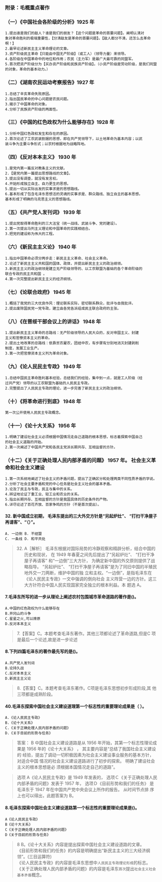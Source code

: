 ### 附录：毛概重点著作
### （一）《中国社会各阶级的分析》1925 年
    1.提出谁是我们的敌人？谁是我们的朋友？【这个问题是革命的首要问题】。阐明认清对
    象对革命胜利的极端重要性，【分清敌友是革命的首要问题】。【敌人都分不清，还怎么去革命啊！】
    2.最早论述新民主主义革命理论的文章。
    3.资产阶级民主革命【只能由中国无产阶级】（或工人）（领导力量）来领导。
    4.各阶级在中国革命中的地位和作用；农民（主力军）是最广大最可靠的同盟军。
    5.首次把资产阶级分为【买办资产阶级和民族资产阶级】。（小资产阶级是劳动阶级，是我们同盟的对象，革命的基本动力。）
    
### （二）《湖南农民运动考察报告》1927 年
    1.总结了辛亥革命失败原因。
    2.指出国民革命的中心问题是农民问题。
    3.揭示了中国革命的对象。
    4.分析了民族资产阶级的两面性。
    
### （三）《中国的红色政权为什么能够存在》1928 年
    1.分析中国红色政权发生和存在的原因。
    2.首次论述了工农武装割据的思想，即在共产党领导下，以土地革命为基本内容；以武
    装斗争为主要斗争形式；以农村根据地为战略阵地。
    
### （四）《反对本本主义》 1930 年
    1.是党内第一篇反对教条主义的文献。
    2.【是党内第一篇提出思想路线的文章】。
    3.提出没有调查，就没有发言权。
    4.开始形成独立自主、自力更生的思想。
    5.提出一切从实际出发的实事求是的思想路线。
    6.基本形成了包含毛泽东思想活的灵魂的实事求是、群众路线、独立自主的基本思想。
    基本形成了明确的马克思主义的思想路线。
    
### （五）《共产党人发刊词》 1939 年
    1.提出党取得革命胜利的三大法宝（统一战线、武装斗争、党的建设）。
    2.第一次提出马列主义理论和中国革命的实践相结合。
    3.把党的建设称为伟大的工程。
    
### （六）《新民主主义论》 1940 年
    1.指出中国革命必须分两步走：新民主主义革命、社会主义革命。
    2.论述了新民主主义共和国的国体、政体，并提出新民主主义的政治纲领。
    3.新民主主义的政治纲领是建立无产阶级领导的、以工农联盟为基础的各个革命阶级的
    联合专政的民主共和国 。
    4.第一次完整提出新民主主义的经济纲领。

### （七）《论联合政府》 1945 年
    1.概括了我党的三大优良作风：理论联系实际，密切联系群众，批评与自我批评。
    2.提出废除国民党一党专政，建立由各党各派组成民主联合政府的主张。
    
### （八）《在晋绥干部会议上的讲话》 1948 年
    1.提出新民主主义革命的总路线：无产阶级领导的人民大众的，反对帝国主义、封建
    主义和官僚资本主义的革命。
    2.提出土地改革的总路线：依靠贫农雇农，团结中农，有步骤有分别地消灭封建剥削
    制度，发展工业生产。
    3.第一次把官僚资本主义列为革命对象。
    
### （九）《论人民民主专政》 1949 年
    1.总结中国民主革命胜利基本经验，总结我们的经验，集中到一点，就是工人阶级（经
    过共产党）领导的以工农联盟为基础的人民民主专政。
    2.完整提出了人民民主专政的理论，进一步完善了新民主主义的政治纲领。
    
### （十）《将革命进行到底》 1948 年
    第一次公开使用人民民主专政概念。
    
### （十一）《论十大关系》 1956 年
    1.明确了建设社会主义必须根据中国情况走自己道路的根本思想，标志着探索中国自己
    的社会主义道路的开始。
    2.第一次阐述了中国共产党和各民主党派长期共存、互相监督的方针。
    
### （十二）《关于正确处理人民内部矛盾的问题》 1957 年。 社会主义革命和社会主义建设
    1.第一次系统地阐述了社会主义的矛盾问题，提出了正确区分和处理两类不同性质矛盾的学说。
    2.分析了社会主要矛盾和党的中心任务是社会主义社会的基本矛盾。
    3.论及了民主与专政，民主与集中的关系。
    4.辨证地论证了重工业、轻工业和农业的关系。
    5.指出长期共存、互相监督的方针是我国具体的历史条件的产物。
    6.详尽论述了百花齐放、百家争鸣的方针（不是首次提出）。

#### 32. 新中国成立初期， 毛泽东提出的三大外交方针是“另起炉灶”、 “打扫干净屋子再请客”、“（）”。
    A. 一边倒 B. 不结盟
    C. 一条线 D. 和平共处
>   32. A［解析］ 毛泽东根据对国际局势的冷静观察和精辟分析，结合中国的
    历史和现状， 在 1949 年春夏之间先后提出了“另起炉灶”、 “打扫干净屋子再请客”
    和“一边倒”三大方针， 为确定新中国的外交原则提供了战略指导。 “另起炉灶”、
    “打扫干净屋子再请客”是为了同旧中国的半殖民地外交一刀两断，维护中国的独
    立和主权。“一边倒”，是指毛泽东在《论人民民主专政》一文中强调的倒向社会
    主义阵营一边的方针。这三大方针符合中国人民实现国家完全独立的根本利益。本
    题选 A。

    
#### 7.毛泽东所写的进一步从理论上阐述农村包围城市革命道路的著作是()。
    A.中国的红色政权为什么能够存在
    B.井冈山的斗争
    C.星星之火,可以燎原
    D.反对本本主义
>   7.【答案】C。本题考查毛泽东著作。其他三项都论述了革命道路,但是C
    项是最后一个论述,故是进一步论述    

#### 8.下列四篇毛泽东的著作最先写的是()。
    A.共产党人发刊词
    B.论持久战
    C.反对本本主义
    D.新民主主义论
>   8.【答案】C。本题考查毛泽东著作。C项是毛泽东思想初步形成阶段,其
    他三项都是成熟阶段。
    
#### 40.毛泽东探索中国社会主义建设道理第一个标志性的重要理论成果是（ ）。
    A.《论人民民主专政》
    B.《论十大关系》
    C.《关于正确处理人民内部矛盾的问题》
    D.《关于目前的形势与任务》
>   答案： B 中国社会主义建设道路是从 1956 年开始，其第一个标志性理论成果是 1956 年的《论十大关系》 ， 其主要内容是“总结了我国社会主义建设的
经验，提出了调动一切积极因素为社会主义建设事业服务的基本方针，对适合中国
情况的社会主义建设道路进行了初步的探索。 明确了建设社会主义的根本思想是必
须根据本国情况走自己的道路”。

>   选项 A《论人民民主专政》是 1949 年发表的，
选项Ｃ《关于正确处理人民内部矛盾的问题》发表于 1957 年，
选项Ｄ《目前形势和我们的任务》 是毛泽东于 1947 年在中国共产党中央会议上所作的报告。 从时间节点排
序上也可以得出，此题答案为 B。

#### 8.毛泽东探索中国社会主义建设道路第一个标志性的重要理论成果是()。
    A《论人民民主专政》
    B《论十大关系》
    C《关于正确处理人民内部矛盾的问题》
    D《关于目前的形势与任务》
>   8 B。《论十大关系》内容是提出探索中国社会主义建设道路的文章。    
    《目前形势和我们的任务》的内容是明确提出“新民主主义的三大经济纲领”。(三目运算符)    
    《论人民民主专政》的内容是毛泽东思想中`人民民主专政理论形成`的标志。    
    《关于正确处理人民内部矛盾的问题》的内容是毛泽东`首次`提出`社会主义社会基本矛盾`概念。    





















    